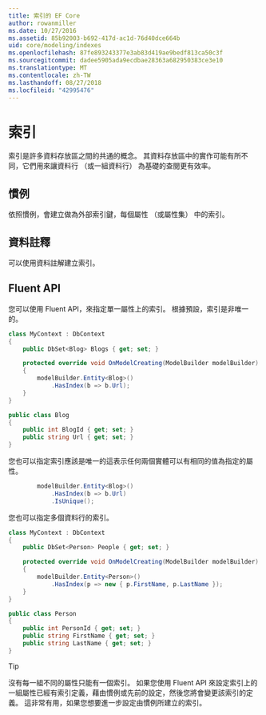 ```yaml
---
title: 索引的 EF Core
author: rowanmiller
ms.date: 10/27/2016
ms.assetid: 85b92003-b692-417d-ac1d-76d40dce664b
uid: core/modeling/indexes
ms.openlocfilehash: 87fe893243377e3ab83d419ae9bedf813ca50c3f
ms.sourcegitcommit: dadee5905ada9ecdbae28363a682950383ce3e10
ms.translationtype: MT
ms.contentlocale: zh-TW
ms.lasthandoff: 08/27/2018
ms.locfileid: "42995476"
---
```

# <a name="indexes"></a>索引

索引是許多資料存放區之間的共通的概念。 其資料存放區中的實作可能有所不同，它們用來讓資料行 （或一組資料行） 為基礎的查閱更有效率。

## <a name="conventions"></a>慣例

依照慣例，會建立做為外部索引鍵，每個屬性 （或屬性集） 中的索引。

## <a name="data-annotations"></a>資料註釋

可以使用資料註解建立索引。

## <a name="fluent-api"></a>Fluent API

您可以使用 Fluent API，來指定單一屬性上的索引。 根據預設，索引是非唯一的。

<!-- [!code-csharp[Main](samples/core/Modeling/FluentAPI/Samples/Index.cs?highlight=7,8)] -->
``` csharp
class MyContext : DbContext
{
    public DbSet<Blog> Blogs { get; set; }

    protected override void OnModelCreating(ModelBuilder modelBuilder)
    {
        modelBuilder.Entity<Blog>()
            .HasIndex(b => b.Url);
    }
}

public class Blog
{
    public int BlogId { get; set; }
    public string Url { get; set; }
}
```

您也可以指定索引應該是唯一的這表示任何兩個實體可以有相同的值為指定的屬性。

<!-- [!code-csharp[Main](samples/core/Modeling/FluentAPI/Samples/IndexUnique.cs?highlight=3)] -->
``` csharp
        modelBuilder.Entity<Blog>()
            .HasIndex(b => b.Url)
            .IsUnique();
```

您也可以指定多個資料行的索引。

<!-- [!code-csharp[Main](samples/core/Modeling/FluentAPI/Samples/IndexComposite.cs?highlight=7,8)] -->
``` csharp
class MyContext : DbContext
{
    public DbSet<Person> People { get; set; }

    protected override void OnModelCreating(ModelBuilder modelBuilder)
    {
        modelBuilder.Entity<Person>()
            .HasIndex(p => new { p.FirstName, p.LastName });
    }
}

public class Person
{
    public int PersonId { get; set; }
    public string FirstName { get; set; }
    public string LastName { get; set; }
}
```

> [!TIP]  
> 沒有每一組不同的屬性只能有一個索引。 如果您使用 Fluent API 來設定索引上的一組屬性已經有索引定義，藉由慣例或先前的設定，然後您將會變更該索引的定義。 這非常有用，如果您想要進一步設定由慣例所建立的索引。
